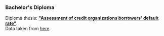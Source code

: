 ### Bachelor's Diploma
Diploma thesis: [**"Assessment of credit organizations borrowers' default rate"**](https://github.com/dayyass/bachelor_diploma/blob/main/diploma.pdf).<br>
Data taken from [here](https://www.kaggle.com/c/home-credit-default-risk).

